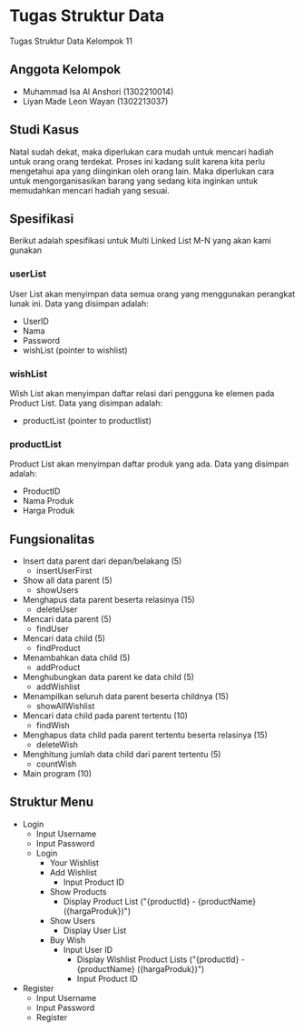 # Tugas Struktur Data
Tugas Struktur Data Kelompok 11

## Anggota Kelompok
- Muhammad Isa Al Anshori (1302210014)
- Liyan Made Leon Wayan (1302213037)

## Studi Kasus
Natal sudah dekat, maka diperlukan cara mudah untuk mencari hadiah untuk orang orang terdekat. Proses ini kadang sulit karena kita perlu mengetahui apa yang diinginkan oleh orang lain. Maka diperlukan cara untuk mengorganisasikan barang yang sedang kita inginkan untuk memudahkan mencari hadiah yang sesuai.

## Spesifikasi
Berikut adalah spesifikasi untuk Multi Linked List M-N yang akan kami gunakan

### userList
User List akan menyimpan data semua orang yang menggunakan perangkat lunak ini. Data yang disimpan adalah:
- UserID
- Nama
- Password
- wishList (pointer to wishlist)

### wishList
Wish List akan menyimpan daftar relasi dari pengguna ke elemen pada Product List. Data yang disimpan adalah:
- productList (pointer to productlist)

### productList
Product List akan menyimpan daftar produk yang ada. Data yang disimpan adalah:
- ProductID
- Nama Produk
- Harga Produk  

## Fungsionalitas
- Insert data parent dari depan/belakang (5)
  - insertUserFirst
- Show all data parent (5)
  - showUsers
- Menghapus data parent beserta relasinya (15)
  - deleteUser
- Mencari data parent (5)
  - findUser
- Mencari data child (5)
  - findProduct
- Menambahkan data child (5)
  - addProduct
- Menghubungkan data parent ke data child (5)
  - addWishlist
- Menampilkan seluruh data parent beserta childnya (15)
  - showAllWishlist
- Mencari data child pada parent tertentu (10)
  - findWish
- Menghapus data child pada parent tertentu beserta relasinya (15)
  - deleteWish
- Menghitung jumlah data child dari parent tertentu (5)
  - countWish
- Main program (10)

## Struktur Menu
- Login
  - Input Username
  - Input Password
  - Login
    - Your Wishlist
    - Add Wishlist
      - Input Product ID
    - Show Products
      - Display Product List ("{productId} - {productName} ({hargaProduk})")
    - Show Users
      - Display User List
    - Buy Wish
      - Input User ID
        - Display Wishlist Product Lists ("{productId} - {productName} ({hargaProduk})")
        - Input Product ID
- Register
  - Input Username
  - Input Password
  - Register